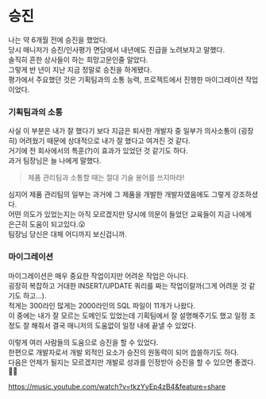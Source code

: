 # 승진

나는 약 6개월 전에 승진을 했었다.  
당시 매니저가 승진/인사평가 면담에서 내년에도 진급을 노려보자고 말했다.  
솔직히 흔한 상사들이 하는 희망고문인줄 알았다.  
그렇게 반 년이 지난 지금 정말로 승진을 하게됐다.  
평가에서 주요했던 것은 기획팀과의 소통 능력, 프로젝트에서 진행한 마이그레이션 작업이었다.  

### 기획팀과의 소통
사실 이 부분은 내가 잘 했다기 보다 지금은 퇴사한 개발자 중 일부가 의사소통이 (굉장히) 어려웠기 때문에 상대적으로 내가 잘 했다고 여겨진 것 같다.  
거기에 전 회사에서의 특훈(?)이 효과가 있었던 것 같기도 하다.  
과거 팀장님은 늘 나에게 말했다.  

> 제품 관리팀과 소통할 때는 절대 기술 용어를 쓰지마라!  

심지어 제품 관리팀의 일부는 과거에 그 제품을 개발한 개발자였음에도 그렇게 강조하셨다.  
어떤 의도가 있었는지는 아직 모르겠지만 당시에 의문이 들었던 교육들이 지금 나에게 은근히 도움이 되고있다.😮  
팀장님 당신은 대체 어디까지 보신겁니까.

### 마이그레이션
마이그레이션은 매우 중요한 작업이지만 어려운 작업은 아니다.  
굉장히 복잡하고 거대한 INSERT/UPDATE 쿼리를 짜는 작업이랄까(그게 어려운 것 같기도 하고...).  
적게는 300라인 많게는 2000라인의 SQL 파일이 11개가 나왔다.  
이 중에는 내가 잘 모르는 도메인도 있었는데 기획팀에서 잘 설명해주기도 했고 일정 조정도 잘 해줘서 결국 매니저의 도움없이 일정 내에 끝낼 수 있었다.  

이렇게 여러 사람들의 도움으로 승진을 할 수 있었다.  
한편으로 개발자로서 개발 외적인 요소가 승진의 원동력이 되어 씁쓸하기도 하다.  
다음은 언제가 될지는 모르겠지만 개발로 성과를 인정받아 승진을 할 수 있으면 좋겠다.👨‍💻

https://music.youtube.com/watch?v=tkzYyEp4zB4&feature=share